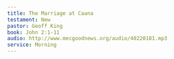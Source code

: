 ```yaml
---
title: The Marriage at Caana
testament: New
pastor: Geoff King
book: John 2:1-11
audio: http://www.mecgoodnews.org/audio/40220181.mp3
service: Morning
---
```

